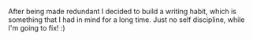 <!--
.. title: WIP - Sketches on workfloor experiences in the Netherlands
.. slug: nl-worklife-experience-report
.. date: 2025-07-20
.. tags: work-ethics-nl, reflection, experience-report
.. type: text
.. description: workflooor-NL
-->

After being made redundant I decided to build a writing habit, which is something that I had in mind for a long time. 
Just no self discipline, while I'm going to fix! :)

<!-- TEASER_END -->

